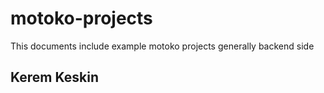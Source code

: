# motoko-projects

This documents include example motoko projects generally backend side
## Kerem Keskin
